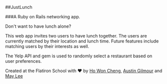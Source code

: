 ##JustLunch

###A Ruby on Rails networking app.

Don't want to have lunch alone?

This web app invites two users to have lunch together.  The users are currently matched by their location and lunch time.  Future features include matching users by their interests as well.

The Yelp API and gem is used to randomly select a restaurant based on user preferences.

Created at the Flatiron School with ♥ by [Ho Won Cheng](http://github.com/chenghw), [Austin Gilmour](http://github.com/gilmoursa) and [May Lee](http://github.com/maycmlee)